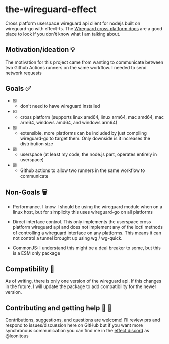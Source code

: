 # the-wireguard-effect

Cross platform userspace wireguard api client for nodejs built on wireguard-go with effect-ts. The [Wireguard cross platform docs](https://www.wireguard.com/xplatform/) are a good place to look if you don't know what I am talking about.

## Motivation/ideation :bulb:

The motivation for this project came from wanting to communicate between two Github Actions runners on the same workflow. I needed to send network requests

## Goals :white_check_mark:

- [x] - don't need to have wireguard installed
- [x] - cross platform (supports linux amd64, linux arm64, mac amd64, mac arm64, windows amd64, and windows arm64)
- [x] - extensible, more platforms can be included by just compiling wireguard-go to target them. Only downside is it increases the distribution size
- [x] - userspace (at least my code, the node.js part, operates entirely in userspace)
- [x] - Github actions to allow two runners in the same workflow to communicate

## Non-Goals :wastebasket:

- Performance. I know I should be using the wireguard module when on a linux host, but for simplicity this uses wireguard-go on all platforms

- Direct interface control. This only implements the userspace cross platform wireguard api and does not implement any of the ioctl methods of controlling a wireguard interface on any platforms. This means it can not control a tunnel brought up using wg / wg-quick.

- CommonJS: I understand this might be a deal breaker to some, but this is a ESM only package

## Compatibility :closed_lock_with_key:

As of writing, there is only one version of the wireguard api. If this changes in the future, I will update the package to add compatibility for the newer version.

## Contributing and getting help :speech_balloon: :beers:

Contributions, suggestions, and questions are welcome! I'll review prs and respond to issues/discussion here on GitHub but if you want more synchronous communication you can find me in the [effect discord](https://discord.gg/effect-ts) as @leonitous

